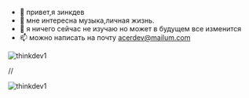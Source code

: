 - 👋 привет,я зинкдев
- 👀 мне интересна музыка,личная жизнь.
- 🌱 я ничего сейчас не изучаю но может в будущем все изменится
- 📫 можно написать на почту acerdev@mailum.com
<p><img align="center" src="https://github-readme-stats.vercel.app/api?username=thinkdev1&show_icons=true&theme=dracula&locale=en&hide_title=true" alt="thinkdev1" /></p>

//<p><img align="center" src="https://github-readme-streak-stats.herokuapp.com/?user=thinkdev1&theme=dracula" alt="thinkdev1" /></p>
<!---
thinkdev1/thinkdev1 is a ✨ special ✨ repository because its `README.md` (this file) appears on your GitHub profile.
You can click the Preview link to take a look at your changes.
--->

